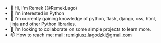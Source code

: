 - 👋 Hi, I’m Remek (@RemekLago)
- 👀 I’m interested in Python
- 🌱 I'm currently gaining knowledge of python, flask, django, css, html, jinja and other Python libraries.
- 💞️ I’m looking to collaborate on some simple projects to learn more.
- 📫 How to reach me: mail: remigiusz.lagodzki@gmail.com

<!---
RemekLago/RemekLago is a ✨ special ✨ repository because its `README.md` (this file) appears on your GitHub profile.
You can click the Preview link to take a look at your changes.
--->
